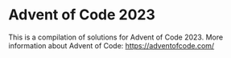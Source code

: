 # Advent of Code 2023

This is a compilation of solutions for Advent of Code 2023.
More information about Advent of Code: https://adventofcode.com/

